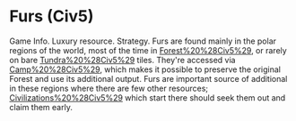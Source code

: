 # Furs (Civ5)

Game Info.
Luxury resource.
Strategy.
 Furs are found mainly in the polar regions of the world, most of the time in [Forest%20%28Civ5%29](Forests), or rarely on bare [Tundra%20%28Civ5%29](Tundra) tiles. They're accessed via [Camp%20%28Civ5%29](Camps), which makes it possible to preserve the original Forest and use its additional output.
 Furs are important source of additional in these regions where there are few other resources; [Civilizations%20%28Civ5%29](civilizations) which start there should seek them out and claim them early.